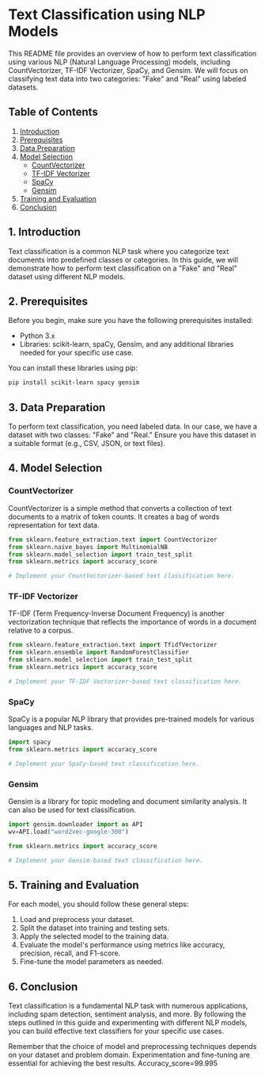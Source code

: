 # Text Classification using NLP Models

This README file provides an overview of how to perform text classification using various NLP (Natural Language Processing) models, including CountVectorizer, TF-IDF Vectorizer, SpaCy, and Gensim. We will focus on classifying text data into two categories: "Fake" and "Real" using labeled datasets.

## Table of Contents
1. [Introduction](#introduction)
2. [Prerequisites](#prerequisites)
3. [Data Preparation](#data-preparation)
4. [Model Selection](#model-selection)
    - [CountVectorizer](#countvectorizer)
    - [TF-IDF Vectorizer](#tf-idf-vectorizer)
    - [SpaCy](#spacy)
    - [Gensim](#gensim)
5. [Training and Evaluation](#training-and-evaluation)
6. [Conclusion](#conclusion)

## 1. Introduction

Text classification is a common NLP task where you categorize text documents into predefined classes or categories. In this guide, we will demonstrate how to perform text classification on a "Fake" and "Real" dataset using different NLP models.

## 2. Prerequisites

Before you begin, make sure you have the following prerequisites installed:

- Python 3.x
- Libraries: scikit-learn, spaCy, Gensim, and any additional libraries needed for your specific use case.

You can install these libraries using pip:

```bash
pip install scikit-learn spacy gensim
```

## 3. Data Preparation

To perform text classification, you need labeled data. In our case, we have a dataset with two classes: "Fake" and "Real." Ensure you have this dataset in a suitable format (e.g., CSV, JSON, or text files).

## 4. Model Selection

### CountVectorizer

CountVectorizer is a simple method that converts a collection of text documents to a matrix of token counts. It creates a bag of words representation for text data.

```python
from sklearn.feature_extraction.text import CountVectorizer
from sklearn.naive_bayes import MultinomialNB
from sklearn.model_selection import train_test_split
from sklearn.metrics import accuracy_score

# Implement your CountVectorizer-based text classification here.
```

### TF-IDF Vectorizer

TF-IDF (Term Frequency-Inverse Document Frequency) is another vectorization technique that reflects the importance of words in a document relative to a corpus.

```python
from sklearn.feature_extraction.text import TfidfVectorizer
from sklearn.ensemble import RandomForestClassifier
from sklearn.model_selection import train_test_split
from sklearn.metrics import accuracy_score

# Implement your TF-IDF Vectorizer-based text classification here.
```

### SpaCy

SpaCy is a popular NLP library that provides pre-trained models for various languages and NLP tasks.

```python
import spacy
from sklearn.metrics import accuracy_score

# Implement your SpaCy-based text classification here.
```

### Gensim

Gensim is a library for topic modeling and document similarity analysis. It can also be used for text classification.

```python
import gensim.downloader import as API
wv=API.load("word2vec-google-300")

from sklearn.metrics import accuracy_score

# Implement your Gensim-based text classification here.
```

## 5. Training and Evaluation

For each model, you should follow these general steps:

1. Load and preprocess your dataset.
2. Split the dataset into training and testing sets.
3. Apply the selected model to the training data.
4. Evaluate the model's performance using metrics like accuracy, precision, recall, and F1-score.
5. Fine-tune the model parameters as needed.

## 6. Conclusion

Text classification is a fundamental NLP task with numerous applications, including spam detection, sentiment analysis, and more. By following the steps outlined in this guide and experimenting with different NLP models, you can build effective text classifiers for your specific use cases.

Remember that the choice of model and preprocessing techniques depends on your dataset and problem domain. Experimentation and fine-tuning are essential for achieving the best results.
Accuracy_score=99.995
